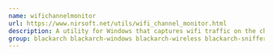 ```yaml
---
name: wifichannelmonitor
url: https://www.nirsoft.net/utils/wifi_channel_monitor.html
description: A utility for Windows that captures wifi traffic on the channel you choose, using Microsoft Network Monitor capture driver.
group: blackarch blackarch-windows blackarch-wireless blackarch-sniffer blackarch-networking
---
```

